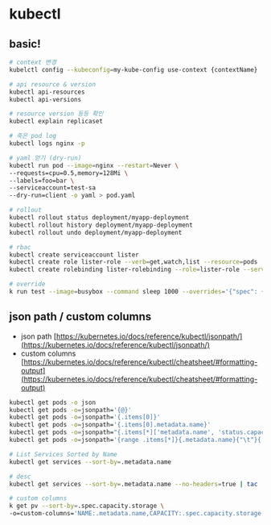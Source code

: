 # kubectl 
## basic!
```bash
# context 변경
kubelctl config --kubeconfig=my-kube-config use-context {contextName}

# api resource & version
kubectl api-resources
kubectl api-versions

# resource version 등등 확인
kubectl explain replicaset 

# 죽은 pod log
kubectl logs nginx -p

# yaml 얻기 (dry-run)
kubectl run pod --image=nginx --restart=Never \ 
--requests=cpu=0.5,memory=128Mi \
--labels=foo=bar \
--serviceaccount=test-sa
--dry-run=client -o yaml > pod.yaml 

# rollout
kubectl rollout status deployment/myapp-deployment
kubectl rollout history deployment/myapp-deployment
kubectl rollout undo deployment/myapp-deployment

# rbac
kubectl create serviceaccount lister
kubectl create role lister-role --verb=get,watch,list --resource=pods
kubectl create rolebinding lister-rolebinding --role=lister-role --serviceaccount=default:lister

# override
k run test --image=busybox --command sleep 1000 --overrides='{"spec": {"nodeName": "node03"}}'
```

## json path / custom columns
- json path [https://kubernetes.io/docs/reference/kubectl/jsonpath/](https://kubernetes.io/docs/reference/kubectl/jsonpath/)
- custom columns [https://kubernetes.io/docs/reference/kubectl/cheatsheet/#formatting-output](https://kubernetes.io/docs/reference/kubectl/cheatsheet/#formatting-output)

```bash
kubectl get pods -o json
kubectl get pods -o=jsonpath='{@}'
kubectl get pods -o=jsonpath='{.items[0]}'
kubectl get pods -o=jsonpath='{.items[0].metadata.name}'
kubectl get pods -o=jsonpath="{.items[*]['metadata.name', 'status.capacity']}"
kubectl get pods -o=jsonpath='{range .items[*]}{.metadata.name}{"\t"}{.status.startTime}{"\n"}{end}'
```

```bash
# List Services Sorted by Name
kubectl get services --sort-by=.metadata.name

# desc
kubectl get services --sort-by=.metadata.name --no-headers=true | tac
```

```bash
# custom columns
k get pv --sort-by=.spec.capacity.storage \
-o=custom-columns='NAME:.metadata.name,CAPACITY:.spec.capacity.storage'
```
